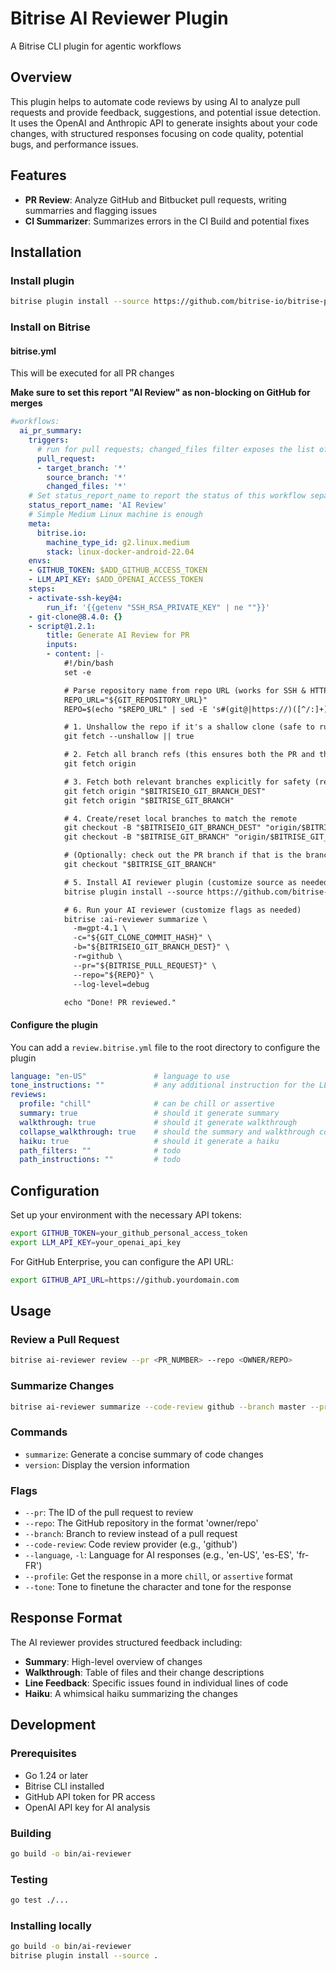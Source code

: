 # Bitrise AI Reviewer Plugin

A Bitrise CLI plugin for agentic workflows

## Overview

This plugin helps to automate code reviews by using AI to analyze pull requests and provide feedback, suggestions, and potential issue detection. It uses the OpenAI and Anthropic API to generate insights about your code changes, with structured responses focusing on code quality, potential bugs, and performance issues.

## Features

- **PR Review**: Analyze GitHub and Bitbucket pull requests, writing summarries and flagging issues
- **CI Summarizer**: Summarizes errors in the CI Build and potential fixes

## Installation

### Install plugin

```bash
bitrise plugin install --source https://github.com/bitrise-io/bitrise-plugins-agent.git
```

### Install on Bitrise

#### bitrise.yml

This will be executed for all PR changes

**Make sure to set this report "AI Review" as non-blocking on GitHub for merges**

```yml
#workflows:
  ai_pr_summary:
    triggers:
      # run for pull requests; changed_files filter exposes the list of changed files
      pull_request:
      - target_branch: '*'
        source_branch: '*'
        changed_files: '*'
    # Set status_report_name to report the status of this workflow separately.
    status_report_name: 'AI Review'
    # Simple Medium Linux machine is enough
    meta:
      bitrise.io:
        machine_type_id: g2.linux.medium
        stack: linux-docker-android-22.04
    envs:
    - GITHUB_TOKEN: $ADD_GITHUB_ACCESS_TOKEN
    - LLM_API_KEY: $ADD_OPENAI_ACCESS_TOKEN
    steps:
    - activate-ssh-key@4:
        run_if: '{{getenv "SSH_RSA_PRIVATE_KEY" | ne ""}}'
    - git-clone@8.4.0: {}
    - script@1.2.1:
        title: Generate AI Review for PR
        inputs:
        - content: |-            
            #!/bin/bash
            set -e

            # Parse repository name from repo URL (works for SSH & HTTPS)
            REPO_URL="${GIT_REPOSITORY_URL}"
            REPO=$(echo "$REPO_URL" | sed -E 's#(git@|https://)([^/:]+)[/:]([^/]+)/([^.]+)(\.git)?#\3/\4#')

            # 1. Unshallow the repo if it's a shallow clone (safe to run even if already full)
            git fetch --unshallow || true

            # 2. Fetch all branch refs (this ensures both the PR and the target/destination branch are present)
            git fetch origin

            # 3. Fetch both relevant branches explicitly for safety (redundant but safe)
            git fetch origin "$BITRISEIO_GIT_BRANCH_DEST"
            git fetch origin "$BITRISE_GIT_BRANCH"

            # 4. Create/reset local branches to match the remote
            git checkout -B "$BITRISEIO_GIT_BRANCH_DEST" "origin/$BITRISEIO_GIT_BRANCH_DEST"
            git checkout -B "$BITRISE_GIT_BRANCH" "origin/$BITRISE_GIT_BRANCH"

            # (Optionally: check out the PR branch if that is the branch you want to analyze)
            git checkout "$BITRISE_GIT_BRANCH"

            # 5. Install AI reviewer plugin (customize source as needed)
            bitrise plugin install --source https://github.com/bitrise-io/bitrise-plugins-ai-reviewer.git

            # 6. Run your AI reviewer (customize flags as needed)
            bitrise :ai-reviewer summarize \
              -m=gpt-4.1 \
              -c="${GIT_CLONE_COMMIT_HASH}" \
              -b="${BITRISEIO_GIT_BRANCH_DEST}" \
              -r=github \
              --pr="${BITRISE_PULL_REQUEST}" \
              --repo="${REPO}" \
              --log-level=debug

            echo "Done! PR reviewed."
```

#### Configure the plugin

You can add a `review.bitrise.yml` file to the root directory to configure the plugin

```yml
language: "en-US"               # language to use
tone_instructions: ""           # any additional instruction for the LLM on how to respond
reviews:
  profile: "chill"              # can be chill or assertive
  summary: true                 # should it generate summary
  walkthrough: true             # should it generate walkthrough
  collapse_walkthrough: true    # should the summary and walkthrough collapsed
  haiku: true                   # should it generate a haiku
  path_filters: ""              # todo
  path_instructions: ""         # todo
```

## Configuration

Set up your environment with the necessary API tokens:

```bash
export GITHUB_TOKEN=your_github_personal_access_token
export LLM_API_KEY=your_openai_api_key
```

For GitHub Enterprise, you can configure the API URL:

```bash
export GITHUB_API_URL=https://github.yourdomain.com
```

## Usage

### Review a Pull Request

```bash
bitrise ai-reviewer review --pr <PR_NUMBER> --repo <OWNER/REPO>
```

### Summarize Changes

```bash
bitrise ai-reviewer summarize --code-review github --branch master --pr <PR_NUMBER> --repo <OWNER/REPO> 
```

### Commands

- `summarize`: Generate a concise summary of code changes
- `version`: Display the version information

### Flags

- `--pr`: The ID of the pull request to review
- `--repo`: The GitHub repository in the format 'owner/repo'
- `--branch`: Branch to review instead of a pull request
- `--code-review`: Code review provider (e.g., 'github')
- `--language`, `-l`: Language for AI responses (e.g., 'en-US', 'es-ES', 'fr-FR')
- `--profile`: Get the response in a more `chill`, or `assertive` format
- `--tone`: Tone to finetune the character and tone for the response

## Response Format

The AI reviewer provides structured feedback including:

- **Summary**: High-level overview of changes
- **Walkthrough**: Table of files and their change descriptions
- **Line Feedback**: Specific issues found in individual lines of code
- **Haiku**: A whimsical haiku summarizing the changes

## Development

### Prerequisites

- Go 1.24 or later
- Bitrise CLI installed
- GitHub API token for PR access
- OpenAI API key for AI analysis

### Building

```bash
go build -o bin/ai-reviewer
```

### Testing

```bash
go test ./...
```

### Installing locally

```bash
go build -o bin/ai-reviewer
bitrise plugin install --source .
```
